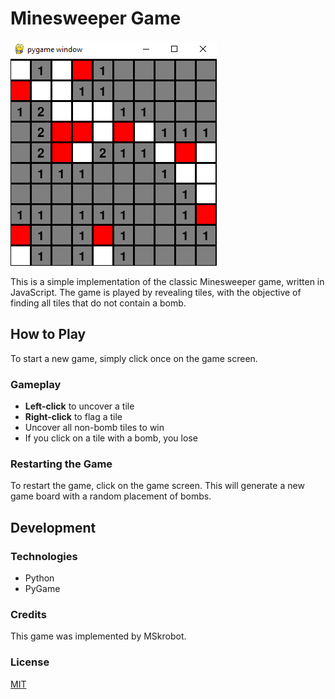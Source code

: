 # Minesweeper Game

![Screenshot](minesweeper.png)

This is a simple implementation of the classic Minesweeper game, written in JavaScript. The game is played by revealing tiles, with the objective of finding all tiles that do not contain a bomb.

## How to Play

To start a new game, simply click once on the game screen.

### Gameplay

- **Left-click** to uncover a tile
- **Right-click** to flag a tile
- Uncover all non-bomb tiles to win
- If you click on a tile with a bomb, you lose

### Restarting the Game

To restart the game, click on the game screen. This will generate a new game board with a random placement of bombs.

## Development

### Technologies

- Python
- PyGame

### Credits

This game was implemented by MSkrobot.

### License

[MIT](https://choosealicense.com/licenses/mit/)
